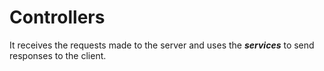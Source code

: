 # Controllers
It receives the requests made to the server and uses the ***services*** to send responses to the client.